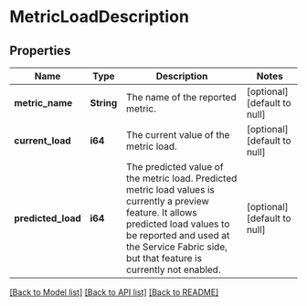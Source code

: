 # MetricLoadDescription

## Properties
Name | Type | Description | Notes
------------ | ------------- | ------------- | -------------
**metric_name** | **String** | The name of the reported metric. | [optional] [default to null]
**current_load** | **i64** | The current value of the metric load. | [optional] [default to null]
**predicted_load** | **i64** | The predicted value of the metric load. Predicted metric load values is currently a preview feature. It allows predicted load values to be reported and used at the Service Fabric side, but that feature is currently not enabled. | [optional] [default to null]

[[Back to Model list]](../README.md#documentation-for-models) [[Back to API list]](../README.md#documentation-for-api-endpoints) [[Back to README]](../README.md)



